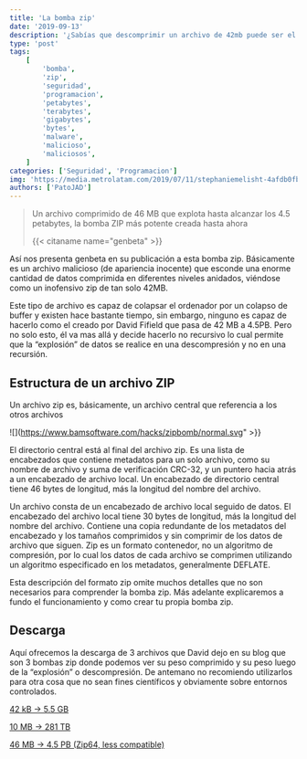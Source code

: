 ```yaml
---
title: 'La bomba zip'
date: '2019-09-13'
description: '¿Sabías que descomprimir un archivo de 42mb puede ser el final de tu maquina? No te pierdas todo lo que tienes que saber sobre la bomba zip'
type: 'post'
tags:
    [
        'bomba',
        'zip',
        'seguridad',
        'programacion',
        'petabytes',
        'terabytes',
        'gigabytes',
        'bytes',
        'malware',
        'malicioso',
        'maliciosos',
    ]
categories: ['Seguridad', 'Programacion']
img: 'https://media.metrolatam.com/2019/07/11/stephaniemelisht-4afdb0fb4aeb4a6bdb8b5526ef50ca74-600x400.jpg'
authors: ['PatoJAD']
---
```


> Un archivo comprimido de 46 MB que explota hasta alcanzar los 4.5 petabytes, la bomba ZIP más potente creada hasta ahora
>
> {{< citaname name="genbeta" >}}

Así nos presenta genbeta en su publicación a esta bomba zip. Básicamente es un archivo malicioso (de apariencia inocente) que esconde una enorme cantidad de datos comprimida en diferentes niveles anidados, viéndose como un inofensivo zip de tan solo 42MB.

Este tipo de archivo es capaz de colapsar el ordenador por un colapso de buffer y existen hace bastante tiempo, sin embargo, ninguno es capaz de hacerlo como el creado por David Fifield que pasa de 42 MB a 4.5PB. Pero no solo esto, él va mas allá y decide hacerlo no recursivo lo cual permite que la “explosión” de datos se realice en una descompresión y no en una recursión.

## Estructura de un archivo ZIP

Un archivo zip es, básicamente, un archivo central que referencia a los otros archivos

![](https://www.bamsoftware.com/hacks/zipbomb/normal.svg" >}}

El directorio central está al final del archivo zip. Es una lista de encabezados que contiene metadatos para un solo archivo, como su nombre de archivo y suma de verificación CRC-32, y un puntero hacia atrás a un encabezado de archivo local. Un encabezado de directorio central tiene 46 bytes de longitud, más la longitud del nombre del archivo.

Un archivo consta de un encabezado de archivo local seguido de datos. El encabezado del archivo local tiene 30 bytes de longitud, más la longitud del nombre del archivo. Contiene una copia redundante de los metadatos del encabezado y los tamaños comprimidos y sin comprimir de los datos de archivo que siguen. Zip es un formato contenedor, no un algoritmo de compresión, por lo cual los datos de cada archivo se comprimen utilizando un algoritmo especificado en los metadatos, generalmente DEFLATE.

Esta descripción del formato zip omite muchos detalles que no son necesarios para comprender la bomba zip. Más adelante explicaremos a fundo el funcionamiento y como crear tu propia bomba zip.

## Descarga

Aquí ofrecemos la descarga de 3 archivos que David dejo en su blog que son 3 bombas zip donde podemos ver su peso comprimido y su peso luego de la “explosión” o descompresión. De antemano no recomiendo utilizarlos para otra cosa que no sean fines científicos y obviamente sobre entornos controlados.

[42 kB	→	5.5 GB](https://www.bamsoftware.com/hacks/zipbomb/zbsm.zip)

[10 MB	→	281 TB](https://www.bamsoftware.com/hacks/zipbomb/zblg.zip)

[46 MB	→	4.5 PB (Zip64, less compatible)](https://www.bamsoftware.com/hacks/zipbomb/zbxl.zip)
